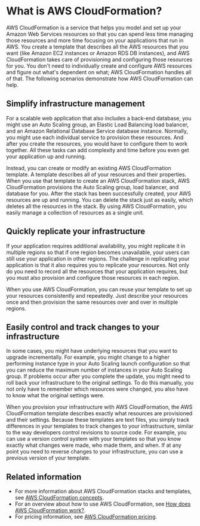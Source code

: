 # What is AWS CloudFormation?<a name="Welcome"></a>

AWS CloudFormation is a service that helps you model and set up your Amazon Web Services resources so that you can spend less time managing those resources and more time focusing on your applications that run in AWS\. You create a template that describes all the AWS resources that you want \(like Amazon EC2 instances or Amazon RDS DB instances\), and AWS CloudFormation takes care of provisioning and configuring those resources for you\. You don't need to individually create and configure AWS resources and figure out what's dependent on what; AWS CloudFormation handles all of that\. The following scenarios demonstrate how AWS CloudFormation can help\.

## Simplify infrastructure management<a name="w6408ab1b5b5"></a>

For a scalable web application that also includes a back\-end database, you might use an Auto Scaling group, an Elastic Load Balancing load balancer, and an Amazon Relational Database Service database instance\. Normally, you might use each individual service to provision these resources\. And after you create the resources, you would have to configure them to work together\. All these tasks can add complexity and time before you even get your application up and running\.

Instead, you can create or modify an existing AWS CloudFormation template\. A template describes all of your resources and their properties\. When you use that template to create an AWS CloudFormation stack, AWS CloudFormation provisions the Auto Scaling group, load balancer, and database for you\. After the stack has been successfully created, your AWS resources are up and running\. You can delete the stack just as easily, which deletes all the resources in the stack\. By using AWS CloudFormation, you easily manage a collection of resources as a single unit\.

## Quickly replicate your infrastructure<a name="w6408ab1b5b7"></a>

If your application requires additional availability, you might replicate it in multiple regions so that if one region becomes unavailable, your users can still use your application in other regions\. The challenge in replicating your application is that it also requires you to replicate your resources\. Not only do you need to record all the resources that your application requires, but you must also provision and configure those resources in each region\.

When you use AWS CloudFormation, you can reuse your template to set up your resources consistently and repeatedly\. Just describe your resources once and then provision the same resources over and over in multiple regions\. 

## Easily control and track changes to your infrastructure<a name="w6408ab1b5b9"></a>

In some cases, you might have underlying resources that you want to upgrade incrementally\. For example, you might change to a higher performing instance type in your Auto Scaling launch configuration so that you can reduce the maximum number of instances in your Auto Scaling group\. If problems occur after you complete the update, you might need to roll back your infrastructure to the original settings\. To do this manually, you not only have to remember which resources were changed, you also have to know what the original settings were\.

When you provision your infrastructure with AWS CloudFormation, the AWS CloudFormation template describes exactly what resources are provisioned and their settings\. Because these templates are text files, you simply track differences in your templates to track changes to your infrastructure, similar to the way developers control revisions to source code\. For example, you can use a version control system with your templates so that you know exactly what changes were made, who made them, and when\. If at any point you need to reverse changes to your infrastructure, you can use a previous version of your template\.

## Related information<a name="w6408ab1b5c13"></a>
+ For more information about AWS CloudFormation stacks and templates, see [AWS CloudFormation concepts](cfn-whatis-concepts.md)\.
+ For an overview about how to use AWS CloudFormation, see [How does AWS CloudFormation work?](cfn-whatis-howdoesitwork.md)\.
+ For pricing information, see [AWS CloudFormation pricing](http://aws.amazon.com/cloudformation/pricing/)\.